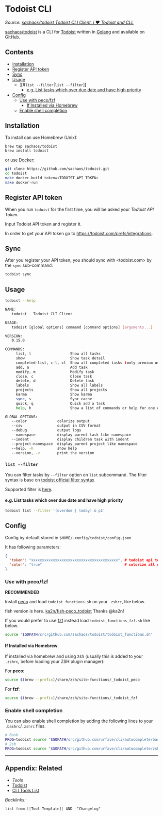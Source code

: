 # Todoist CLI

*Source: [sachaos/todoist Todoist CLI Client. I ❤️ Todoist and CLI.](https://github.com/sachaos/todoist)*

[sachaos/todoist](https://github.com/sachaos/todoist) is a CLI for [Todoist](https://doist.com) written in [Golang]() and available on GitHub.

## Contents

* [Installation](Todoist-CLI.md#installation)
* [Register API token](Todoist-CLI.md#register-api-token)
* [Sync](Todoist-CLI.md#sync)
* [Usage](Todoist-CLI.md#usage)
  * \[\[\#`list --filter`\|`list --filter`\]\]
    * [e.g. List tasks which over due date and have high priority](Todoist-CLI.md#e-g-list-tasks-which-over-due-date-and-have-high-priority)
* [Config](Todoist-CLI.md#config)
  * [Use with peco/fzf](Todoist-CLI.md#use-with-peco-fzf)
    * [If Installed via Homebrew](Todoist-CLI.md#if-installed-via-homebrew)
  * [Enable shell completion](Todoist-CLI.md#enable-shell-completion)

## Installation

To install can use Homebrew (Unix):

````bash
brew tap sachaos/todoist
brew install todoist 
````

or use [Docker](https://docker.com):

````bash
git clone https://github.com/sachaos/todoist.git
cd todoist
make docker-build token=<TODOIST_API_TOKEN>
make docker-run
````

## Register API token

When you run `todoist` for the first time, you will be asked your *Todoist API Token*. 

Input Todoist API token and register it. 

In order to get your API token go to <https://todoist.com/prefs/integrations>.

## Sync

After you register your API token, you should sync with \<todoist.com> by the `sync` sub-command:

````bash
todoist sync
````

## Usage

````bash
todoist --help

NAME:
   todoist - Todoist CLI Client

USAGE:
   todoist [global options] command [command options] [arguments...]

VERSION:
   0.15.0

COMMANDS:
     list, l                  Show all tasks
     show                     Show task detail
     completed-list, c-l, cl  Show all completed tasks (only premium users)
     add, a                   Add task
     modify, m                Modify task
     close, c                 Close task
     delete, d                Delete task
     labels                   Show all labels
     projects                 Show all projects
     karma                    Show karma
     sync, s                  Sync cache
     quick, q                 Quick add a task
     help, h                  Show a list of commands or help for one command

GLOBAL OPTIONS:
   --color              colorize output
   --csv                output in CSV format
   --debug              output logs
   --namespace          display parent task like namespace
   --indent             display children task with indent
   --project-namespace  display parent project like namespace
   --help, -h           show help
   --version, -v        print the version
````

### `list --filter`

You can filter tasks by `--filter` option on `list` subcommand.
The filter syntax is base on [todoist official filter syntax](https://support.todoist.com/hc/en-us/articles/205248842-Filters).

Supported filter is [here](https://github.com/sachaos/todoist/issues/15#issuecomment-334140101).

#### e.g. List tasks which over due date and have high priority

````bash
todoist list --filter '(overdue | today) & p1'
````

## Config

Config by default stored in `$HOME/.config/todoist/config.json`

It has following parameters:

````json
{
  "token": "xxxxxxxxxxxxxxxxxxxxxxxxxxxxxxxxxxxxxxxx", # todoist api token, required
  "color": "true"                                      # colorize all output, not required, default false
}
````

### Use with peco/fzf

**RECOMMENDED**

Install [peco](https://github.com/peco/peco) and load `todoist_functions.sh` on your `.zshrc`, like below.

fish version is here. [ka2n/fish-peco_todoist](https://github.com/ka2n/fish-peco_todoist) Thanks @ka2n!

If you would prefer to use [fzf](https://github.com/junegunn/fzf) instead load `todoist_functions_fzf.sh` like below.

````bash
source "$GOPATH/src/github.com/sachaos/todoist/todoist_functions.sh"
````

#### If Installed via Homebrew

If installed via homebrew and using zsh (usually this is added to your `.zshrc`, before loading your ZSH plugin manager):

For **peco**:

````zsh
source $(brew --prefix)/share/zsh/site-functions/_todoist_peco
````

For **fzf**:

````bash
source $(brew --prefix)/share/zsh/site-functions/_todoist_fzf
````

### Enable shell completion

You can also enable shell completion by adding the following lines to your `.bashrc`/`.zshrc` files.

````bash
# Bash
PROG=todoist source "$GOPATH/src/github.com/urfave/cli/autocomplete/bash_autocomplete"
# Zsh
PROG=todoist source "$GOPATH/src/github.com/urfave/cli/autocomplete/zsh_autocomplete"
````

---

## Appendix: Related

* *Tools*
* [Todoist](../../Productivity%20Tools/Todoist.md)
* [CLI Tools List](../../../../2-Areas/Lists/CLI%20Tools%20List.md)

*Backlinks:*

````dataview
list from [[Tool-Template]] AND -"Changelog"
````
